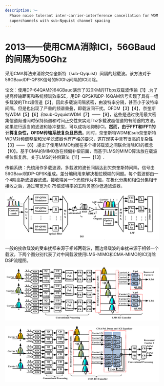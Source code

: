 ```yaml
---
description: >-
  Phase noise tolerant inter-carrier-interference cancellation for WDM
  superchannels with sub-Nyquist channel spacing
---
```


# 2013——使用CMA消除ICI，56GBaud的间隔为50Ghz

采用CMA算法来消除欠奈奎斯特（sub-Qyquist）间隔的超载波。该方法对于56GBaudDP-QPSK信号的50Ghz间隔的ICI消除。

论文：使用DP-64QAM的64GBaud演示了320KM的1Tbps双载波传输【1】.为了提高传输距离和系统频谱效率SE，用DP-QPSK和DP-16QAM信号实现了具有一组多载波的Thz超信道【2】。因此多载波间隔紧密，由波特率分隔，甚至小于波特率间隔。但是也出现了严重的频谱重叠，即载波间干扰。OFDM【3】【4】，奈奎斯特WDM【5】【6】和sub-QyquistWDM【7】——【9】，这些是通过使用最大密集信道频谱同时保持频谱和时间正交性来实现Thz多载波超信道的有前途的方法。如果进行适当的滤波和脉冲整型，可以成功地抑制ICI。**然而，由于FFT和IFFT的计算复杂性，OFDM传输系统复杂且昂贵**。同时，奈奎斯特WDM和sub奈奎斯特WDM对频谱整型和光学滤波器也有严格的要求，这在现实中具有很高的复杂性【3】——【8】.提出了使用MIMO均衡在多个相邻载波之间联合消除ICI的概念【10】。基于CMA的MIMO放在频偏补偿前面，而基于LMS的MIMO算法放在载波相位恢复后。关于LMS的补偿算法【11】——【13】.

传输系统：光梳用作多载波源，多载波的波长间隔达到欠奈奎斯特间隔，信号由56GBaud的DP-QPSK组成。差分编码用来解决相位模糊的问题。每个载波都由一个4阶高斯滤波器滤波。接收端另一个光梳作为本振，在极化分集和相位分集相干接收之后，通过带宽为0.75倍波特率的五阶贝塞尔低通滤波器。

![&#x4F20;&#x8F93;&#x7CFB;&#x7EDF;](../../../.gitbook/assets/image%20%2831%29.png)

一般的接收载波的受串扰都来源于相邻两载波，而边缘载波的串扰来源于相邻一个载波。下两个图分别代表了对中间载波使用LMS-MIMO和CMA-MIMO的ICI消除DSP流程图。

![&#x57FA;&#x4E8E;LMS&#x4E32;&#x6270;&#x8865;&#x507F;&#x793A;&#x610F;&#x56FE;](../../../.gitbook/assets/image%20%2832%29.png)

![&#x57FA;&#x4E8E;CMA&#x4E32;&#x6270;&#x8865;&#x507F;&#x793A;&#x610F;&#x56FE;](../../../.gitbook/assets/image%20%2830%29.png)

